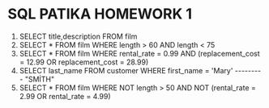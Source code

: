 # SQL PATIKA HOMEWORK 1

1. SELECT title,description FROM film
2. SELECT * FROM film WHERE length > 60 AND length < 75
3. SELECT * FROM film WHERE rental_rate = 0.99 AND (replacement_cost = 12.99 OR replacement_cost = 28.99)
4. SELECT last_name FROM customer WHERE first_name = 'Mary' --------- "SMİTH"
5. SELECT * FROM film WHERE NOT length > 50 AND NOT (rental_rate = 2.99 OR rental_rate = 4.99)
 
